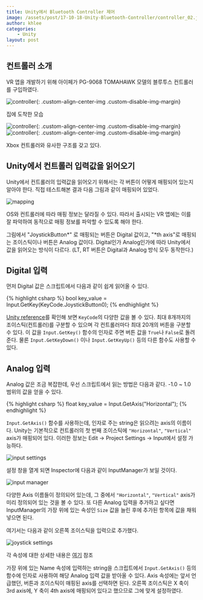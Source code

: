 ```yaml
---
title: Unity에서 Bluetooth Controller 제어
image: /assets/post/17-10-18-Unity-Bluetooth-Controller/controller_02.jpeg
author: khlee
categories:
    - Unity
layout: post
---
```


## 컨트롤러 소개

VR 앱을 개발하기 위해 아이페가 PG-9068 TOMAHAWK 모델의 블루투스 컨트롤러를 구입하였다.

![controller]({{site.baseurl}}/assets/post/17-10-18-Unity-Bluetooth-Controller/controller_01.jpeg){: .custom-align-center-img .custom-disable-img-margin}

집에 도착한 모습

![controller]({{site.baseurl}}/assets/post/17-10-18-Unity-Bluetooth-Controller/controller_02.jpeg){: .custom-align-center-img .custom-disable-img-margin}
![controller]({{site.baseurl}}/assets/post/17-10-18-Unity-Bluetooth-Controller/controller_03.jpeg){: .custom-align-center-img .custom-disable-img-margin}

Xbox 컨트롤러와 유사한 구조를 갖고 있다.

## Unity에서 컨트롤러 입력값을 읽어오기

Unity에서 컨트롤러의 입력값을 읽어오기 위해서는 각 버튼이 어떻게 매핑되어 있는지 알아야 한다. 직접 테스트해본 결과 다음 그림과 같이 매핑되어 있었다.

![mapping]({{site.baseurl}}/assets/post/17-10-18-Unity-Bluetooth-Controller/mapping.png)

OS와 컨트롤러에 따라 매핑 정보는 달라질 수 있다. 따라서 출시되는 VR 앱에는 이를 잘 파악하여 동적으로 매핑 정보를 파악할 수 있도록 해야 한다.

그림에서 "JoystickButton\*" 로 매핑되는 버튼은 Digital 값이고, "\*th axis"로 매핑되는 조이스틱이나 버튼은 Analog 값이다. Digital인가 Analog인가에 따라 Unity에서 값을 읽어오는 방식이 다르다.
(LT, RT 버튼은 Digital과 Analog 방식 모두 동작한다.)

## Digital 입력

먼저 Digital 값은 스크립트에서 다음과 같이 쉽게 읽어올 수 있다.

{% highlight csharp %}
bool key_value = Input.GetKey(KeyCode.JoystickButton0);
{% endhighlight %}

[Unity reference](https://docs.unity3d.com/kr/current/ScriptReference/KeyCode.html)를 확인해 보면 `KeyCode`의 다양한 값을 볼 수 있다. 최대 8개까지의 조이스틱(컨트롤러)를 구분할 수 있으며 각 컨트롤러마다 최대 20개의 버튼을 구분할 수 있다. 이 값을 `Input.GetKey()` 함수의 인자로 주면 버튼 값을 `True`나 `False`로 돌려 준다. 물론 `Input.GetKeyDown()` 이나 `Input.GetKeyUp()` 등의 다른 함수도 사용할 수 있다.

## Analog 입력

Analog 값은 조금 복잡한데, 우선 스크립트에서 읽는 방법은 다음과 같다. -1.0 \~ 1.0 범위의 값을 얻을 수 있다.

{% highlight csharp %}
float key_value = Input.GetAxis("Horizontal");
{% endhighlight %}

`Input.GetAxis()` 함수를 사용하는데, 인자로 주는 string은 읽으려는 axis의 이름이다. Unity는 기본적으로 컨트롤러의 첫 번째 조이스틱에 `"Horizontal"`, `"Vertical"` axis가 매핑되어 있다. 이러한 정보는 Edit -> Project Settings -> Input에서 설정 가능하다.

![input settings]({{site.baseurl}}/assets/post/17-10-18-Unity-Bluetooth-Controller/input_settings.png)

설정 창을 열게 되면 Inspector에 다음과 같이 InputManager가 보일 것이다.

![input manager]({{site.baseurl}}/assets/post/17-10-18-Unity-Bluetooth-Controller/input_manager.png)

다양한 Axis 이름들이 정의되어 있는데, 그 중에서 `"Horizontal"`, `"Vertical"` axis가 미리 정의되어 있는 것을 볼 수 있다. 또 다른 Analog 입력을 추가하고 싶다면 InputManager의 가장 위에 있는 속성인 `Size` 값을 늘린 후에 추가된 항목에 값을 채워넣으면 된다.

여기서는 다음과 같이 오른쪽 조이스틱을 입력으로 추가했다.

![joystick settings]({{site.baseurl}}/assets/post/17-10-18-Unity-Bluetooth-Controller/joystick_settings.png)

각 속성에 대한 상세한 내용은 [여기](https://docs.unity3d.com/kr/2018.4/Manual/ConventionalGameInput.html) 참조

가장 위에 있는 Name 속성에 입력하는 string을 스크립트에서 `Input.GetAxis()` 등의 함수에 인자로 사용하여 해당 Analog 입력 값을 받아올 수 있다. Axis 속성에는 앞서 언급했던, 버튼과 조이스틱이 매핑된 axis를 선택하면 된다. 오른쪽 조이스틱은 X 축이 3rd axis에, Y 축이 4th axis에 매핑되어 있다고 했으므로 그에 맞게 설정하였다.
